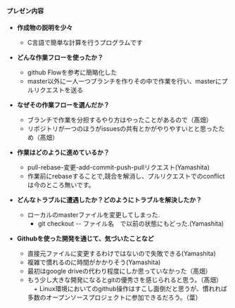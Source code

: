 #### プレゼン内容
+ **作成物の説明を少々**
  + C言語で簡単な計算を行うプログラムです
  
+ **どんな作業フローを使ったか？**
  + github Flowを参考に簡略化した
  + master以外に一人一つブランチを作りその中で作業を行い、masterにプルリクエストを送る
  
+ **なぜその作業フローを選んだか？**
  + ブランチで作業を分担するやり方はやったことがあるので（髙畑）
  + リポジトリが一つのほうがissuesの共有とかがやりやすいとと思ったため（髙畑）

+ **作業はどのように進めているか？**
  + pull-rebase-変更-add-commit-push-pullリクエスト(Yamashita)  
  + 作業前にrebaseすることで,競合を解消し、プルリクエストでのconflictは今のところ無いです。
+ **どんなトラブルに遭遇したか？どのようにトラブルを解決したか？**
  + ローカルのmasterファイルを変更してしまった.  
    + git checkout -- ファイル名　で以前の状態にもどった.(Yamashita)  
+ **Githubを使った開発を通じて、気づいたことなど**
  + 直接元ファイルに変更するわけではないので失敗できる(Yamashita)  
  + 複雑で慣れるのに時間がかかりそう(Yamashita)
  + 最初はgoogle driveの代わり程度にしか思っていなかった（髙畑）
  + もう少し大きな開発になるとgitの優秀さを感じられると思う。（髙畑）
　+ Linux環境においてのgithub操作はすこし面倒だと思うが、慣れれば多数のオープンソースプロジェクトに参加できるだろう。（葉）
